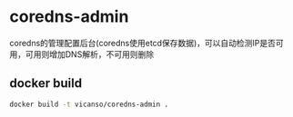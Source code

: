 # coredns-admin

coredns的管理配置后台(coredns使用etcd保存数据)，可以自动检测IP是否可用，可用则增加DNS解析，不可用则删除

## docker build

```bash
docker build -t vicanso/coredns-admin .
```